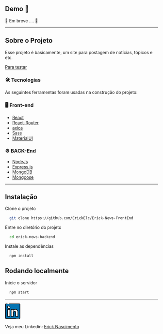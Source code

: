## Demo 📸

🚧 Em breve .... 🚧

---

## Sobre o Projeto

Esse projeto é basicamente, um site para postagem de notícias, tópicos e etc.

[Para testar](https://erick-news-front-end.vercel.app/)

### 🛠 Tecnologias

As seguintes ferramentas foram usadas na construção do projeto:


### 🖥️​ Front-end

- [React](https://reactjs.org/)
- [React-Router](https://reactrouter.com/en/main)
- [axios](https://axios-http.com/docs/intro)
- [Sass](https://sass-lang.com/)
- [MaterialUI](https://mui.com/material-ui/getting-started/overview/)

### ⚙️ BACK-End

- [NodeJs](https://nodejs.org/en/)
- [Express.js](https://expressjs.com/)
- [MongoDB](https://www.mongodb.com/docs/)
- [Mongoose](https://mongoosejs.com/docs/guide.html)

---
## Instalação

Clone o projeto

```bash
  git clone https://github.com/ErickElc/Erick-News-FrontEnd
```

Entre no diretório do projeto

```bash
  cd erick-news-backend
```

Instale as dependências

```bash
  npm install
```
## Rodando localmente

Inicie o servidor

```bash
  npm start
```

---

<a href="https://www.linkedin.com/in/erick-nascimento-1926a8231/">
<img src="./.github/linkedin.png" alt="linkedin" height="50"></a>
<br />


Veja meu Linkedin: [Erick Nascimento](https://www.linkedin.com/in/erick-nascimento-1926a8231/)